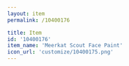 ```yaml
---
layout: item
permalink: /10400176

title: Item
id: '10400176'
item_name: 'Meerkat Scout Face Paint'
icon_url: 'customize/10400175.png'
---
```

